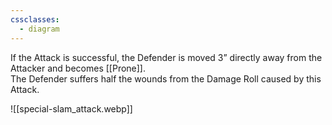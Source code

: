```yaml
---
cssclasses:
  - diagram
---
```

If the Attack is successful, the Defender is moved 3” directly away from the Attacker and becomes [[Prone]].  
The Defender suffers half the wounds from the Damage Roll caused by this Attack.  

![[special-slam_attack.webp]]